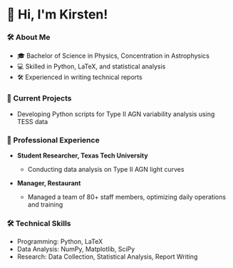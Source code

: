 # 👋 Hi, I'm Kirsten!

### 🛠️ About Me
- 🎓 Bachelor of Science in Physics, Concentration in Astrophysics
- 💻 Skilled in Python, LaTeX, and statistical analysis
- 🛠️ Experienced in writing technical reports

### 🔭 Current Projects
- Developing Python scripts for Type II AGN variability analysis using TESS data

### 💼 Professional Experience
- **Student Researcher, Texas Tech University**
  - Conducting data analysis on Type II AGN light curves

- **Manager, Restaurant**
  - Managed a team of 80+ staff members, optimizing daily operations and training

### 🛠️ Technical Skills
- Programming: Python, LaTeX
- Data Analysis: NumPy, Matplotlib, SciPy
- Research: Data Collection, Statistical Analysis, Report Writing

